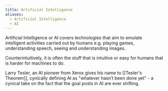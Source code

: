 ```yaml
---
title: Artificial Intelligence
aliases:
  - Artificial Intelligence
  - AI
---
```


Artificial Intelligence or AI covers technologies that aim to emulate intelligent activities carried out by humans e.g. playing games, understanding speech, seeing and understanding images.
  
Counterintuitively, it is often the stuff that is intuitive or easy for humans that is harder for machines to do.

Larry Tesler, an AI pioneer from Xerox gives his name to [[Tesler's Theorem]], cynically defining AI as "whatever hasn’t been done yet" - a cynical take on the fact that the goal posts in AI are ever shifting.
